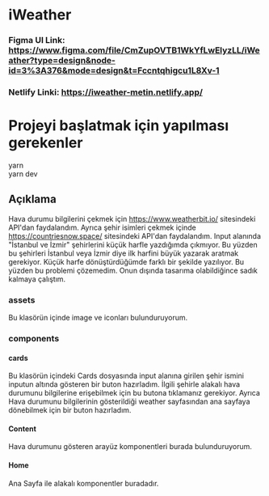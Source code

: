 # iWeather

### Figma UI Link: <a>https://www.figma.com/file/CmZupOVTB1WkYfLwElyzLL/iWeather?type=design&node-id=3%3A376&mode=design&t=Fccntqhigcu1L8Xv-1</a>

### Netlify Linki: <a>https://iweather-metin.netlify.app/</a>

# Projeyi başlatmak için yapılması gerekenler
yarn
<br/>
yarn dev

## Açıklama 
Hava durumu bilgilerini çekmek için https://www.weatherbit.io/ sitesindeki API'dan faydalandım. Ayrıca şehir isimleri çekmek içinde https://countriesnow.space/ sitesindeki API'dan faydalandım. Input alanında "İstanbul ve İzmir" şehirlerini küçük harfle yazdığımda çıkmıyor. Bu yüzden bu şehirleri İstanbul veya İzmir diye ilk harfini büyük yazarak aratmak gerekiyor. Küçük harfe dönüştürdüğümde farklı bir şekilde yazılıyor. Bu yüzden bu problemi çözemedim. Onun dışında tasarıma olabildiğince sadık kalmaya çalıştım.

### assets
Bu klasörün içinde image ve iconları bulunduruyorum.

### components
#### cards
Bu klasörün içindeki Cards dosyasında input alanına girilen şehir ismini inputun altında gösteren bir buton hazırladım. İlgili şehirle alakalı hava durumunu bilgilerine erişebilmek için bu butona tıklamanız gerekiyor. Ayrıca Hava durumunu bilgilerinin gösterildiği weather sayfasından ana sayfaya dönebilmek için bir buton hazırladım.

#### Content
Hava durumunu gösteren arayüz komponentleri burada bulunduruyorum.

#### Home
Ana Sayfa ile alakalı komponentler buradadır.



